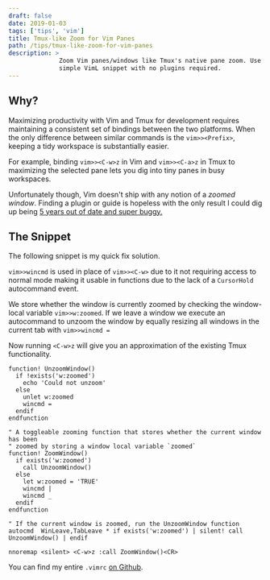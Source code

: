```yaml
---
draft: false
date: 2019-01-03
tags: ['tips', 'vim']
title: Tmux-like Zoom for Vim Panes
path: /tips/tmux-like-zoom-for-vim-panes
description: >
              Zoom Vim panes/windows like Tmux's native pane zoom. Use a
              simple VimL snippet with no plugins required.
---
```


## Why?

Maximizing productivity with Vim and Tmux for development requires maintaining
a consistent set of bindings between the two platforms.  When the only
difference between similar commands is the `vim>><Prefix>`, keeping a tidy
workspace is substantially easier.

For example, binding `vim>><C-w>z` in Vim and `vim>><C-a>z` in Tmux to
maximizing the selected pane lets you dig into tiny panes in busy workspaces.

Unfortunately though, Vim doesn't ship with any notion of a _zoomed window_.
Finding a plugin or guide is hopeless with the only result I could dig up being
[5 years out of date and super buggy.](https://github.com/vim-scripts/ZoomWin)

## The Snippet

The following snippet is my quick fix solution.

`vim>>wincmd` is used in place of `vim>><C-w>` due to it not requiring access
to normal mode making it usable in functions due to the lack of a `CursorHold`
autocommand event.

We store whether the window is currently zoomed by checking the window-local
variable `vim>>w:zoomed`. If we leave a window we execute an autocommand to
unzoom the window by equally resizing all windows in the current tab with
`vim>>wincmd =`

Now running `<C-w>z` will give you an approximation of the existing Tmux
functionality.

```vim
function! UnzoomWindow()
  if !exists('w:zoomed')
    echo 'Could not unzoom'
  else
    unlet w:zoomed
    wincmd =
  endif
endfunction

" A toggleable zooming function that stores whether the current window has been
" zoomed by storing a window local variable `zoomed`
function! ZoomWindow()
  if exists('w:zoomed')
    call UnzoomWindow()
  else
    let w:zoomed = 'TRUE'
    wincmd |
    wincmd _
  endif
endfunction

" If the current window is zoomed, run the UnzoomWindow function
autocmd  WinLeave,TabLeave * if exists('w:zoomed') | silent! call UnzoomWindow() | endif

nnoremap <silent> <C-w>z :call ZoomWindow()<CR>
```

You can find my entire `.vimrc` [on Github](https://github.com/JamesApple/.configurator/tree/master/input/.vimrc).
